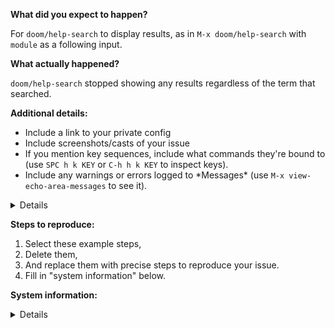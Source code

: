 **What did you expect to happen?**

For `doom/help-search` to display results, as in `M-x doom/help-search` with `module` as a following input. 

**What actually happened?**

`doom/help-search` stopped showing any results regardless of the term that searched. 


**Additional details:**
- Include a link to your private config
- Include screenshots/casts of your issue
- If you mention key sequences, include what commands they're bound to (use `SPC
  h k KEY` or `C-h h k KEY` to inspect keys).
- Include any warnings or errors logged to \*Messages\* (use `M-x
  view-echo-area-messages` to see it).

<details><pre>
If an error message is involved include a backtrace of it.

How to acquire a backtrace:
https://github.com/hlissner/doom-emacs/blob/develop/docs/getting_started.org#how-to-extract-a-backtrace-from-an-error
</pre></details>


**Steps to reproduce:**
1. Select these example steps,
2. Delete them,
3. And replace them with precise steps to reproduce your issue.
4. Fill in "system information" below.


**System information:**
<details><pre>
Place the output of `M-x doom/info` or `~/.emacs.d/bin/doom info` here.
</pre></details>

